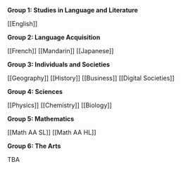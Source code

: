 
**Group 1: Studies in Language and Literature**

[[English]]

**Group 2: Language Acquisition**

[[French]]
[[Mandarin]]
[[Japanese]]

**Group 3: Individuals and Societies**

[[Geography]]
[[History]]
[[Business]]
[[Digital Societies]]

**Group 4: Sciences**

[[Physics]]
[[Chemistry]]
[[Biology]]

**Group 5: Mathematics**

[[Math AA SL]]
[[Math AA HL]]

**Group 6: The Arts**

TBA